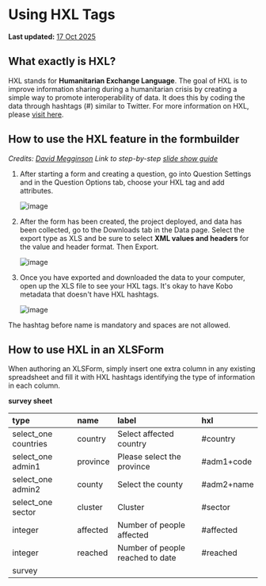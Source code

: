 # Using HXL Tags
**Last updated:** <a href="https://github.com/kobotoolbox/docs/blob/b70cdbf084f645b5cefa1a9368456f8f37b7245c/source/hxl.md" class="reference">17 Oct 2025</a>


## What exactly is HXL?

HXL stands for **Humanitarian Exchange Language**. The goal of HXL is to improve
information sharing during a humanitarian crisis by creating a simple way to
promote interoperability of data. It does this by coding the data through
hashtags (#) similar to Twitter. For more information on HXL, please
[visit here](https://hxlstandard.org).

## How to use the HXL feature in the formbuilder

_Credits: [David Megginson](http://www.megginson.com)_ _Link to step-by-step
[slide show guide](https://docs.google.com/presentation/d/123bHSkNh4T30CNq0i37IxOLfrqSC-3V_Khtkf6bIdg0/edit#slide=id.p)_

1. After starting a form and creating a question, go into Question Settings and
   in the Question Options tab, choose your HXL tag and add attributes.

    ![image](/images/hxl/hxl.gif)

2. After the form has been created, the project deployed, and data has been
   collected, go to the Downloads tab in the Data page. Select the export type
   as XLS and be sure to select **XML values and headers** for the value and
   header format. Then Export.

    ![image](/images/hxl/xml_values.gif)

3. Once you have exported and downloaded the data to your computer, open up the
   XLS file to see your HXL tags. It's okay to have Kobo metadata that doesn't
   have HXL hashtags.

    ![image](/images/hxl/xls_affected.jpg)

<p class="note">The hashtag before name is mandatory and spaces are not allowed.</p>

## How to use HXL in an XLSForm

When authoring an XLSForm, simply insert one extra column in any existing
spreadsheet and fill it with HXL hashtags identifying the type of information in
each column.

**survey sheet**

| type                 | name     | label                            | hxl        |
| :------------------- | :------- | :------------------------------- | :--------- |
| select_one countries | country  | Select affected country          | #country   |
| select_one admin1    | province | Please select the province       | #adm1+code |
| select_one admin2    | county   | Select the county                | #adm2+name |
| select_one sector    | cluster  | Cluster                          | #sector    |
| integer              | affected | Number of people affected        | #affected  |
| integer              | reached  | Number of people reached to date | #reached   |
| survey |
